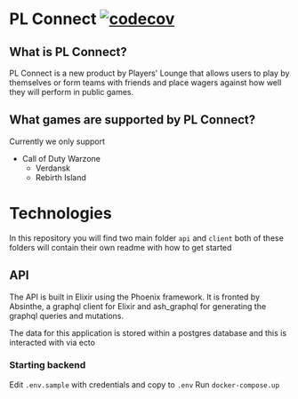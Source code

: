 # PL Connect [![codecov](https://codecov.io/gh/players-lounge/pl-connect/branch/staging/graph/badge.svg?token=U4AjeBgSJW)](https://codecov.io/gh/players-lounge/pl-connect)

## What is PL Connect?
PL Connect is a new product by Players' Lounge that allows 
users to play by themselves or form teams with friends and
place wagers against how well they will perform in public 
games.

## What games are supported by PL Connect?
Currently we only support
 - Call of Duty Warzone
   -  Verdansk
   -  Rebirth Island

# Technologies
In this repository you will find two main folder `api` and `client`
both of these folders will contain their own readme with how to get started

## API
The API is built in Elixir using the Phoenix framework. It is fronted by 
Absinthe, a graphql client for Elixir and ash_graphql for generating the
graphql queries and mutations. 

The data for this application is stored within a postgres database and
this is interacted with via ecto


### Starting backend
Edit `.env.sample` with credentials and copy to `.env`
Run `docker-compose.up`
